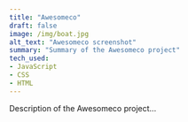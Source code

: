 ```yaml
---
title: "Awesomeco"
draft: false
image: /img/boat.jpg
alt_text: "Awesomeco screenshot"
summary: "Summary of the Awesomeco project"
tech_used:
- JavaScript
- CSS
- HTML
---
```

Description of the Awesomeco project...